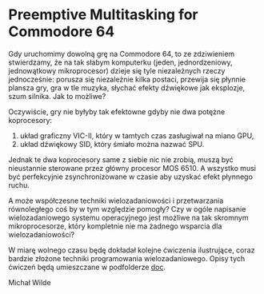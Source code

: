 # Preemptive Multitasking for Commodore 64

Gdy uruchomimy dowolną grę na Commodore 64, to ze zdziwieniem stwierdzamy, że na tak 
słabym komputerku (jeden, jednordzeniowy, jednowątkowy mikroprocesor) dzieje się
tyle niezależnych rzeczy jednocześnie: porusza się niezależnie kilka postaci, przewija
się płynnie plansza gry, gra w tle muzyka, słychać efekty dźwiękowe jak eksplozje,
szum silnika. Jak to możliwe?

Oczywiście, gry nie byłyby tak efektowne gdyby nie dwa potężne koprocesory:

1. układ graficzny VIC-II, który w tamtych czas zasługiwał na miano GPU,
2. układ dźwiękowy SID, który śmiało można nazwać SPU.

Jednak te dwa koprocesory same z siebie nic nie zrobią, muszą być nieustannie sterowane
przez główny procesor MOS 6510. A wszystko musi być perfekcyjnie zsynchronizowane w czasie
aby uzyskać efekt płynnego ruchu.

A może współczesne techniki wielozadaniowości i przetwarzania równoległego coś by w tym
względzie pomogły? Czy w ogóle napisanie wielozadaniowego systemu operacyjnego jest
możliwe na tak skromnym mikroprocesorze, który kompletnie nie ma żadnego wsparcia
dla wielozadaniowości?

W miarę wolnego czasu będę dokładał kolejne ćwiczenia ilustrujące, coraz bardzie
złożone techniki programowania wielozadaniowego. Opisy tych ćwiczeń będą umieszczane
w podfolderze [doc](https://github.com/packerbat/c64mt/tree/master/doc).

Michał Wilde
